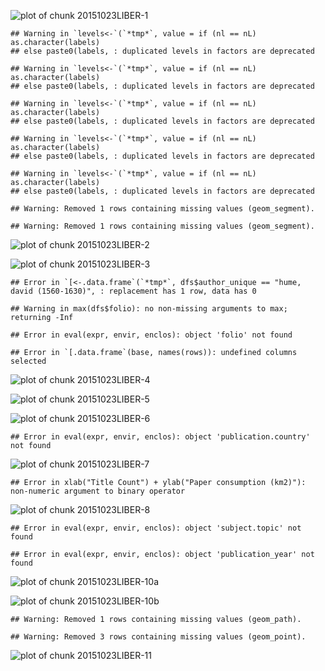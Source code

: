 
![plot of chunk 20151023LIBER-1](figure/20151023LIBER-1-1.png) 


```
## Warning in `levels<-`(`*tmp*`, value = if (nl == nL) as.character(labels)
## else paste0(labels, : duplicated levels in factors are deprecated
```

```
## Warning in `levels<-`(`*tmp*`, value = if (nl == nL) as.character(labels)
## else paste0(labels, : duplicated levels in factors are deprecated
```

```
## Warning in `levels<-`(`*tmp*`, value = if (nl == nL) as.character(labels)
## else paste0(labels, : duplicated levels in factors are deprecated
```

```
## Warning in `levels<-`(`*tmp*`, value = if (nl == nL) as.character(labels)
## else paste0(labels, : duplicated levels in factors are deprecated
```

```
## Warning in `levels<-`(`*tmp*`, value = if (nl == nL) as.character(labels)
## else paste0(labels, : duplicated levels in factors are deprecated
```

```
## Warning: Removed 1 rows containing missing values (geom_segment).
```

```
## Warning: Removed 1 rows containing missing values (geom_segment).
```

![plot of chunk 20151023LIBER-2](figure/20151023LIBER-2-1.png) 


![plot of chunk 20151023LIBER-3](figure/20151023LIBER-3-1.png) 



```
## Error in `[<-.data.frame`(`*tmp*`, dfs$author_unique == "hume, david (1560-1630)", : replacement has 1 row, data has 0
```

```
## Warning in max(dfs$folio): no non-missing arguments to max; returning -Inf
```

```
## Error in eval(expr, envir, enclos): object 'folio' not found
```

```
## Error in `[.data.frame`(base, names(rows)): undefined columns selected
```


![plot of chunk 20151023LIBER-4](figure/20151023LIBER-4-1.png) 




![plot of chunk 20151023LIBER-5](figure/20151023LIBER-5-1.png) 



![plot of chunk 20151023LIBER-6](figure/20151023LIBER-6-1.png) 




```
## Error in eval(expr, envir, enclos): object 'publication.country' not found
```

![plot of chunk 20151023LIBER-7](figure/20151023LIBER-7-1.png) 



```
## Error in xlab("Title Count") + ylab("Paper consumption (km2)"): non-numeric argument to binary operator
```

![plot of chunk 20151023LIBER-8](figure/20151023LIBER-8-1.png) 




```
## Error in eval(expr, envir, enclos): object 'subject.topic' not found
```

```
## Error in eval(expr, envir, enclos): object 'publication_year' not found
```



![plot of chunk 20151023LIBER-10a](figure/20151023LIBER-10a-1.png) 

![plot of chunk 20151023LIBER-10b](figure/20151023LIBER-10b-1.png) 



```
## Warning: Removed 1 rows containing missing values (geom_path).
```

```
## Warning: Removed 3 rows containing missing values (geom_point).
```

![plot of chunk 20151023LIBER-11](figure/20151023LIBER-11-1.png) 
